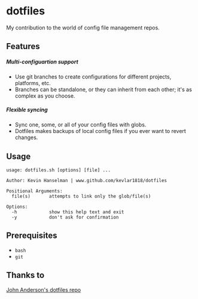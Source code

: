dotfiles
========

My contribution to the world of config file management repos.

Features
--------
##### Multi-configuartion support
* Use git branches to create configurations for different projects, platforms, etc.
* Branches can be standalone, or they can inherit from each other; it's as complex as you choose.

##### Flexible syncing
* Sync one, some, or all of your config files with globs.
* Dotfiles makes backups of local config files if you ever want to revert changes.

Usage
-----
```
usage: dotfiles.sh [options] [file] ...

Author: Kevin Hanselman | www.github.com/kevlar1818/dotfiles

Positional Arguments:
  file(s)       attempts to link only the glob/file(s)

Options:
  -h            show this help text and exit
  -y            don't ask for confirmation
```

Prerequisites
-------------
* `bash`
* `git`

Thanks to
---------
[John Anderson's dotfiles repo](https://github.com/sontek/dotfiles)

